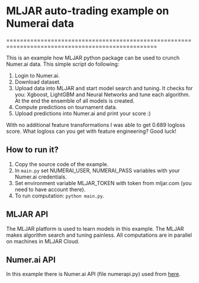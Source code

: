 # MLJAR auto-trading example on Numerai data
==================================================================================================

This is an example how MLJAR python package can be used to crunch Numer.ai data. This simple script do following:

 1. Login to Numer.ai.
 2. Download dataset.
 3. Upload data into MLJAR and start model search and tuning. It checks for you: Xgboost, LightGBM and Neural Networks and tune each algorithm. At the end the ensemble of all models is created.
 4. Compute predictions on tournament data.
 5. Upload predictions into Numer.ai and print your score :)

With no additional feature transformations I was able to get 0.689 logloss score. What logloss can you get with feature engineering? Good luck!



## How to run it?

 1. Copy the source code of the example.
 2. In `main.py` set NUMERAI_USER, NUMERAI_PASS variables with your Numer.ai credentials.
 3. Set environment variable MLJAR_TOKEN with token from mljar.com (you need to have account there).
 4. To run computation: `python main.py`.



## MLJAR API

The MLJAR platform is used to learn models in this example. The MLJAR makes algorithm search and tuning painless. All computations are in parallel on machines in MLJAR Cloud.


## Numer.ai API

In this example there is Numer.ai API (file numerapi.py) used from [here][1].

[1]: https://github.com/atreichel/NumerAPI
